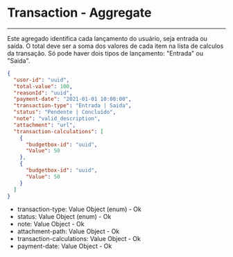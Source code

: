 # Transaction - Aggregate

---

Este agregado identifica cada lançamento do usuário, seja entrada ou saída.
O total deve ser a soma dos valores de cada item na lista de calculos da transação.
Só pode haver dois tipos de lançamento: "Entrada" ou "Saida".

```json
{
  "user-id": "uuid",
  "total-value": 100,
  "reasonId": "uuid",
  "payment-date": "2021-01-01 10:00:00",
  "transaction-type": "Entrada | Saida",
  "status": "Pendente | Concluído",
  "note": "valid_description",
  "attachment": "url",
  "transaction-calculations": [
    {
      "budgetbox-id": "uuid",
      "Value": 50
    },
    {
      "budgetbox-id": "uuid",
      "Value": 50
    }
  ]
}
```

- transaction-type: Value Object (enum) - Ok
- status: Value Object (enum) - Ok
- note: Value Object - Ok
- attachment-path: Value Object - Ok
- transaction-calculations: Value Object - Ok
- payment-date: Value Object - Ok
